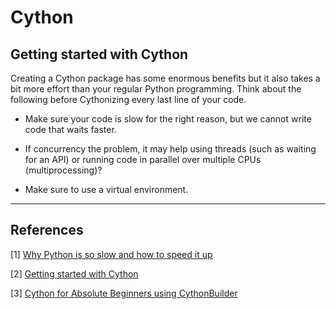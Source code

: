 # Cython

## Getting started with Cython

Creating a Cython package has some enormous benefits but it also takes a bit more effort than your regular Python programming. Think about the following before Cythonizing every last line of your code.

- Make sure your code is slow for the right reason, but we cannot write code that waits faster.

- If concurrency the problem, it may help using threads (such as waiting for an API) or running code in parallel over multiple CPUs (multiprocessing)?

- Make sure to use a virtual environment. 


----------



## References

[1] [Why Python is so slow and how to speed it up](https://towardsdatascience.com/why-is-python-so-slow-and-how-to-speed-it-up-485b5a84154e)

[2] [Getting started with Cython](https://towardsdatascience.com/getting-started-with-cython-how-to-perform-1-7-billion-calculations-per-second-in-python-b83374cfcf77)

[3] [Cython for Absolute Beginners using CythonBuilder](https://towardsdatascience.com/cython-for-absolute-beginners-30x-faster-code-in-two-simple-steps-bbb6c10d06ad)

